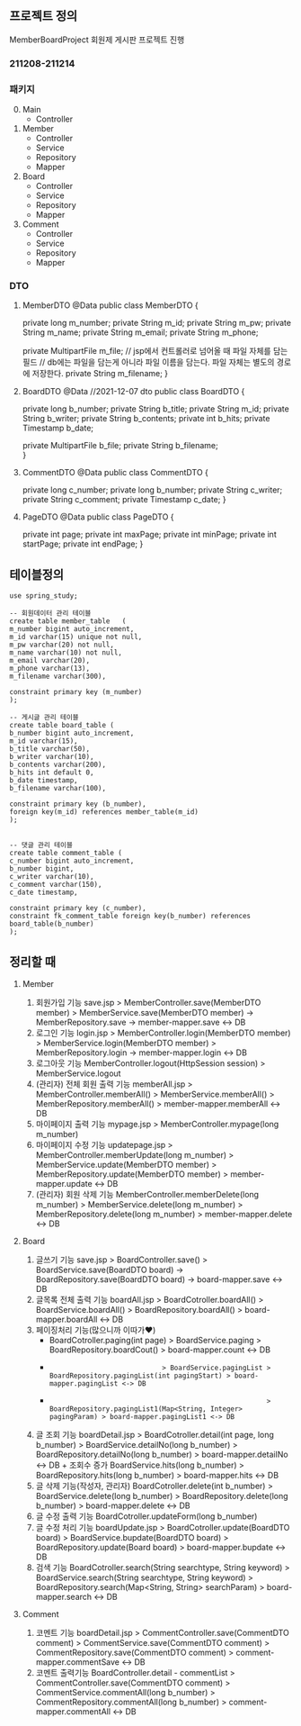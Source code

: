 ## 프로젝트 정의 
MemberBoardProject
회원제 게시판 프로젝트 진행

### 211208-211214
### 패키지
00. Main
    - Controller
01. Member
    - Controller
    - Service
    - Repository
    - Mapper
02. Board
    - Controller
    - Service
    - Repository
    - Mapper
03. Comment
    - Controller
    - Service
    - Repository
    - Mapper

### DTO
01. MemberDTO
    @Data
    public class MemberDTO {

	
	private long m_number;
	private String m_id;
	private String m_pw;
	private String m_name;
	private String m_email;
	private String m_phone;
	
	private MultipartFile m_file;
	// jsp에서 컨트롤러로 넘어올 때 파일 자체를 담는 필드
	// db에는 파일을 담는게 아니라 파일 이름을 담는다. 파일 자체는 별도의 경로에 저장한다.
	private String m_filename;
}
02. BoardDTO
    @Data	//2021-12-07 dto
    public class BoardDTO {

	private long b_number;
	private String b_title;
	private String m_id;
	private String b_writer;
	private String b_contents;
	private int b_hits;
	private Timestamp b_date;
	
	private MultipartFile b_file;
	private String b_filename;	
}
03. CommentDTO
    @Data
    public class CommentDTO {

	private long c_number;
	private long b_number;
	private String c_writer;
	private String c_comment;
	private Timestamp c_date;
}
04. PageDTO
    @Data
    public class PageDTO {

	private int page;
	private int maxPage;
	private int minPage;
	private int startPage;
	private int endPage;
}


## 테이블정의 
    use spring_study;

    -- 회원데이터 관리 테이블
    create table member_table	(
    m_number bigint auto_increment,
    m_id varchar(15) unique not null,
    m_pw varchar(20) not null,
    m_name varchar(10) not null,
    m_email varchar(20),
    m_phone varchar(13),
    m_filename varchar(300),

    constraint primary key (m_number)
    );

    -- 게시글 관리 테이블
    create table board_table (
    b_number bigint auto_increment,
    m_id varchar(15),
    b_title varchar(50),
    b_writer varchar(10),
    b_contents varchar(200),
    b_hits int default 0,
    b_date timestamp,
    b_filename varchar(100),

    constraint primary key (b_number),
    foreign key(m_id) references member_table(m_id)
    );


    -- 댓글 관리 테이블
    create table comment_table (
    c_number bigint auto_increment,
    b_number bigint,
    c_writer varchar(10),
    c_comment varchar(150),
    c_date timestamp,

    constraint primary key (c_number),
    constraint fk_comment_table foreign key(b_number) references board_table(b_number)
    );


## 정리할 때
01. Member
    1. 회원가입 기능
        save.jsp > MemberController.save(MemberDTO member) > MemberService.save(MemberDTO member) -> MemberRepository.save -> member-mapper.save <-> DB
    2. 로그인 기능
        login.jsp > MemberController.login(MemberDTO member) > MemberService.login(MemberDTO member) > MemberRepository.login -> member-mapper.login <-> DB
    3. 로그아웃 기능
        MemberController.logout(HttpSession session) > MemberService.logout
    4. (관리자) 전체 회원 출력 기능
        memberAll.jsp > MemberController.memberAll() > MemberService.memberAll() > MemberRepository.memberAll() > member-mapper.memberAll <-> DB
    5. 마이페이지 출력 기능
        mypage.jsp > MemberController.mypage(long m_number)
    6. 마이페이지 수정 기능
        updatepage.jsp > MemberController.memberUpdate(long m_number) > MemberService.update(MemberDTO member) > MemberRepository.update(MemberDTO member) > member-mapper.update <-> DB
    7. (관리자) 회원 삭제 기능
        MemberController.memberDelete(long m_number) > MemberService.delete(long m_number) > MemberRepository.delete(long m_number) > member-mapper.delete <-> DB


02. Board
    1. 글쓰기 기능
        save.jsp > BoardController.save() > BoardService.save(BoardDTO board) -> BoardRepository.save(BoardDTO board) -> board-mapper.save <-> DB
    2. 글목록 전체 출력 기능
        boardAll.jsp > BoardCotroller.boardAll() > BoardService.boardAll() > BoardRepository.boardAll() > board-mapper.boardAll <-> DB
    3. 페이징처리 기능(많으니까 이따가❤)
        - BoardCotroller.paging(int page) > BoardService.paging > BoardRepository.boardCout() > board-mapper.count <-> DB
        -                                 > BoardService.pagingList > BoardRepository.pagingList(int pagingStart) > board-mapper.pagingList <-> DB
        -                                                           > BoardRepository.pagingList1(Map<String, Integer> pagingParam) > board-mapper.pagingList1 <-> DB
    4. 글 조회 기능
        boardDetail.jsp > BoardCotroller.detail(int page, long b_number) > BoardService.detailNo(long b_number) > BoardRepository.detailNo(long b_number) > board-mapper.detailNo <-> DB
             + 조회수 증가 BoardService.hits(long b_number) > BoardRepository.hits(long b_number) > board-mapper.hits <-> DB 
    5. 글 삭제 기능(작성자, 관리자)
        BoardCotroller.delete(int b_number) > BoardService.delete(long b_number) > BoardRepository.delete(long b_number) > board-mapper.delete <-> DB
    6. 글 수정 출력 기능
        BoardCotroller.updateForm(long b_number)
    6. 글 수정 처리 기능
        boardUpdate.jsp > BoardCotroller.update(BoardDTO board) > BoardService.bupdate(BoardDTO board) > BoardRepository.update(Board board) > board-mapper.bupdate <-> DB
    6. 검색 기능
        BoardCotroller.search(String searchtype, String keyword) > BoardService.search(String searchtype, String keyword) > BoardRepository.search(Map<String, String> searchParam) > board-mapper.search <-> DB

03. Comment
    1. 코멘트 기능
        boardDetail.jsp > CommentController.save(CommentDTO comment) > CommentService.save(CommentDTO comment) > CommentRepository.save(CommentDTO comment) > comment-mapper.commentSave <-> DB
    2. 코멘트 출력기능
        BoardController.detail - commentList > CommentController.save(CommentDTO comment) > CommentService.commentAll(long b_number) > CommentRepository.commentAll(long b_number) > comment-mapper.commentAll <-> DB